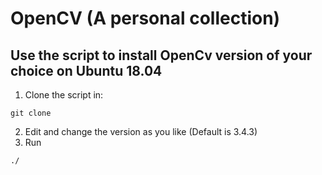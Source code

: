 # OpenCV (A personal collection)
## Use the script to install OpenCv version of your choice on Ubuntu 18.04
1. Clone the script in:
```
git clone 
```
2. Edit and change the version as you like (Default is 3.4.3)
3. Run
```
./
```
